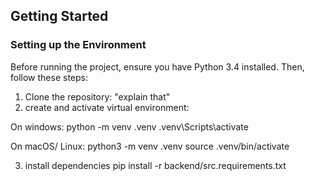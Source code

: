 ## Getting Started

### Setting up the Environment

Before running the project, ensure you have Python 3.4 installed. Then, follow these steps:

1. Clone the repository: "explain that"
2. create and activate virtual environment:

On windows:
python -m venv .venv
.venv\Scripts\activate

On macOS/ Linux:
python3 -m venv .venv
source .venv/bin/activate


3. install dependencies
pip install -r backend/src.requirements.txt
